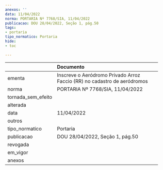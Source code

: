 ```yaml
---
anexos: ''
data: 11/04/2022
norma: PORTARIA Nº 7768/SIA, 11/04/2022
publicacao: DOU 28/04/2022, Seção 1, pág.50
tags:
- portaria
tipo_normatico: Portaria
hide: 
- toc 
 
---
```


|                    | Documento                                                                |
|:-------------------|:-------------------------------------------------------------------------|
| ementa             | Inscreve o Aeródromo Privado Arroz Faccio (RR) no cadastro de aeródromos |
| norma              | PORTARIA Nº 7768/SIA, 11/04/2022                                         |
| tornada_sem_efeito |                                                                          |
| alterada           |                                                                          |
| data               | 11/04/2022                                                               |
| outros             |                                                                          |
| tipo_normatico     | Portaria                                                                 |
| publicacao         | DOU 28/04/2022, Seção 1, pág.50                                          |
| revogada           |                                                                          |
| em_vigor           |                                                                          |
| anexos             |                                                                          |
